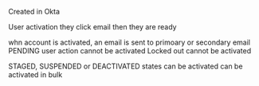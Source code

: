 Created in Okta

User activation
they click email
then they are ready


whn account is activated, an email is sent to primoary or secondary email
PENDING user action cannot be activated
Locked out cannot be activated

STAGED, SUSPENDED or DEACTIVATED states can be activated
can be activated in bulk